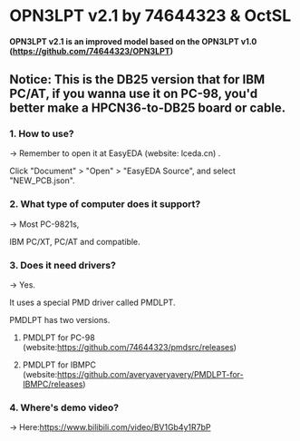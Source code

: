 # OPN3LPT v2.1 by 74644323 & OctSL

#### OPN3LPT v2.1 is an improved model based on the OPN3LPT v1.0 (https://github.com/74644323/OPN3LPT)

## Notice: This is the DB25 version that for IBM PC/AT, if you wanna use it on PC-98, you'd better make a HPCN36-to-DB25 board or cable.


### 1. How to use?

-> Remember to open it at EasyEDA (website: lceda.cn) .

   Click "Document" > "Open" > "EasyEDA Source", and select "NEW_PCB.json".
   
### 2. What type of computer does it support?

-> Most PC-9821s,

   IBM PC/XT, PC/AT and compatible.

### 3. Does it need drivers?

-> Yes.

   It uses a special PMD driver called PMDLPT.
   
   PMDLPT has two versions.
   
   1) PMDLPT for PC-98 (website:https://github.com/74644323/pmdsrc/releases)
   
   2) PMDLPT for IBMPC (website:https://github.com/averyaveryavery/PMDLPT-for-IBMPC/releases)
 
### 4. Where's demo video?

-> Here:https://www.bilibili.com/video/BV1Gb4y1R7bP
